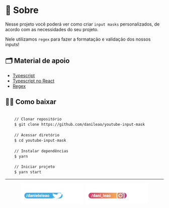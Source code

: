 # 🔖 Sobre

Nesse projeto você poderá ver como criar `input masks` personalizados, de acordo com as necessidades do seu projeto.

Nele utilizamos `regex` para fazer a formatação e validação dos nossos inputs!

## 🗂 Material de apoio

- [Typescript](https://www.typescriptlang.org/)
- [Typescript no React](https://github.com/typescript-cheatsheets/react-typescript-cheatsheet)
- [Regex](https://developer.mozilla.org/pt-BR/docs/Web/JavaScript/Reference/Global_Objects/RegExp)

## 👍🏻 Como baixar

```bash

    // Clonar repositório
    $ git clone https://github.com/danileao/youtube-input-mask

    // Acessar diretório
    $ cd youtube-input-mask

    // Instalar dependências
    $ yarn

    // Iniciar projeto
    $ yarn start
```

---

<p align="center">
    <img src="public/twitter.png" width="200">
    <img src="public/insta.png"  width="200">
</p>
